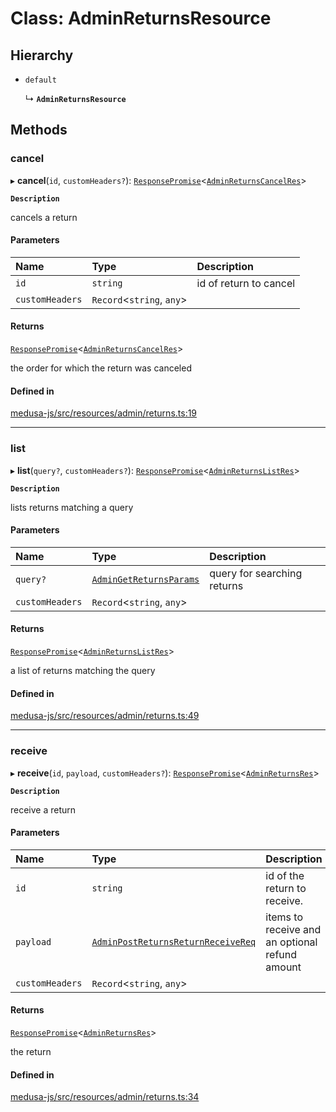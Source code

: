 # Class: AdminReturnsResource

## Hierarchy

- `default`

  ↳ **`AdminReturnsResource`**

## Methods

### cancel

▸ **cancel**(`id`, `customHeaders?`): [`ResponsePromise`](../modules/internal.md#responsepromise)<[`AdminReturnsCancelRes`](../modules/internal-21.md#adminreturnscancelres)\>

**`Description`**

cancels a return

#### Parameters

| Name | Type | Description |
| :------ | :------ | :------ |
| `id` | `string` | id of return to cancel |
| `customHeaders` | `Record`<`string`, `any`\> |  |

#### Returns

[`ResponsePromise`](../modules/internal.md#responsepromise)<[`AdminReturnsCancelRes`](../modules/internal-21.md#adminreturnscancelres)\>

the order for which the return was canceled

#### Defined in

[medusa-js/src/resources/admin/returns.ts:19](https://github.com/hieunguyenzzz/medusa/blob/0b0d50b4/packages/medusa-js/src/resources/admin/returns.ts#L19)

___

### list

▸ **list**(`query?`, `customHeaders?`): [`ResponsePromise`](../modules/internal.md#responsepromise)<[`AdminReturnsListRes`](../modules/internal-21.md#adminreturnslistres)\>

**`Description`**

lists returns matching a query

#### Parameters

| Name | Type | Description |
| :------ | :------ | :------ |
| `query?` | [`AdminGetReturnsParams`](internal-21.AdminGetReturnsParams.md) | query for searching returns |
| `customHeaders` | `Record`<`string`, `any`\> |  |

#### Returns

[`ResponsePromise`](../modules/internal.md#responsepromise)<[`AdminReturnsListRes`](../modules/internal-21.md#adminreturnslistres)\>

a list of returns matching the query

#### Defined in

[medusa-js/src/resources/admin/returns.ts:49](https://github.com/hieunguyenzzz/medusa/blob/0b0d50b4/packages/medusa-js/src/resources/admin/returns.ts#L49)

___

### receive

▸ **receive**(`id`, `payload`, `customHeaders?`): [`ResponsePromise`](../modules/internal.md#responsepromise)<[`AdminReturnsRes`](../modules/internal-21.md#adminreturnsres)\>

**`Description`**

receive a return

#### Parameters

| Name | Type | Description |
| :------ | :------ | :------ |
| `id` | `string` | id of the return to receive. |
| `payload` | [`AdminPostReturnsReturnReceiveReq`](internal-21.AdminPostReturnsReturnReceiveReq.md) | items to receive and an optional refund amount |
| `customHeaders` | `Record`<`string`, `any`\> |  |

#### Returns

[`ResponsePromise`](../modules/internal.md#responsepromise)<[`AdminReturnsRes`](../modules/internal-21.md#adminreturnsres)\>

the return

#### Defined in

[medusa-js/src/resources/admin/returns.ts:34](https://github.com/hieunguyenzzz/medusa/blob/0b0d50b4/packages/medusa-js/src/resources/admin/returns.ts#L34)
